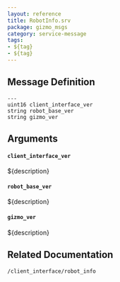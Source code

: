```yaml
---
layout: reference
title: RobotInfo.srv
package: gizmo_msgs
category: service-message
tags: 
- ${tag}
- ${tag} 
---
```


## Message Definition
```
---
uint16 client_interface_ver
string robot_base_ver
string gizmo_ver
```

## Arguments
#### `client_interface_ver`
${description}

#### `robot_base_ver`
${description}

#### `gizmo_ver`
${description}

## Related Documentation
``/client_interface/robot_info``  
